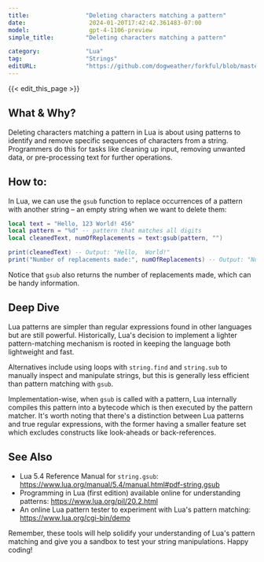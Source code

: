 ```yaml
---
title:                "Deleting characters matching a pattern"
date:                  2024-01-20T17:42:42.361483-07:00
model:                 gpt-4-1106-preview
simple_title:         "Deleting characters matching a pattern"

category:             "Lua"
tag:                  "Strings"
editURL:              "https://github.com/dogweather/forkful/blob/master/content/en/lua/deleting-characters-matching-a-pattern.md"
---
```


{{< edit_this_page >}}

## What & Why?

Deleting characters matching a pattern in Lua is about using patterns to identify and remove specific sequences of characters from a string. Programmers do this for tasks like cleaning up input, removing unwanted data, or pre-processing text for further operations.

## How to:

In Lua, we can use the `gsub` function to replace occurrences of a pattern with another string – an empty string when we want to delete them:

```lua
local text = "Hello, 123 World! 456"
local pattern = "%d" -- pattern that matches all digits
local cleanedText, numOfReplacements = text:gsub(pattern, "")

print(cleanedText) -- Output: "Hello,  World!"
print("Number of replacements made:", numOfReplacements) -- Output: "Number of replacements made: 6"
```

Notice that `gsub` also returns the number of replacements made, which can be handy information.

## Deep Dive

Lua patterns are simpler than regular expressions found in other languages but are still powerful. Historically, Lua's decision to implement a lighter pattern-matching mechanism is rooted in keeping the language both lightweight and fast.

Alternatives include using loops with `string.find` and `string.sub` to manually inspect and manipulate strings, but this is generally less efficient than pattern matching with `gsub`.

Implementation-wise, when `gsub` is called with a pattern, Lua internally compiles this pattern into a bytecode which is then executed by the pattern matcher. It's worth noting that there's a distinction between Lua patterns and true regular expressions, with the former having a smaller feature set which excludes constructs like look-aheads or back-references.

## See Also

- Lua 5.4 Reference Manual for `string.gsub`: https://www.lua.org/manual/5.4/manual.html#pdf-string.gsub
- Programming in Lua (first edition) available online for understanding patterns: https://www.lua.org/pil/20.2.html
- An online Lua pattern tester to experiment with Lua's pattern matching: https://www.lua.org/cgi-bin/demo

Remember, these tools will help solidify your understanding of Lua's pattern matching and give you a sandbox to test your string manipulations. Happy coding!
